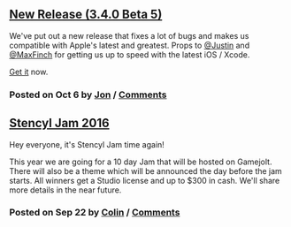 ## [New Release (3.4.0 Beta 5)](http://community.stencyl.com/index.php/topic,49454.0.html)

We've put out a new release that fixes a lot of bugs and makes us compatible with Apple's latest and greatest. Props to [@Justin](http://www.stencyl.com/users/index/21) and [@MaxFinch](http://www.stencyl.com/users/index/56065) for getting us up to speed with the latest iOS / Xcode.

[Get it](http://www.stencyl.com/download/) now.

### Posted on Oct 6 by [Jon](http://www.stencyl.com/users/index/2) / [Comments](http://community.stencyl.com/index.php/topic,49454.0.html)


## [Stencyl Jam 2016](http://community.stencyl.com/index.php/topic,49229.0.html)

Hey everyone, it's Stencyl Jam time again! 

This year we are going for a 10 day Jam that will be hosted on Gamejolt. There will also be a theme which will be announced the day before the jam starts. All winners get a Studio license and up to $300 in cash. We'll share more details in the near future.

### Posted on Sep 22 by [Colin](http://www.stencyl.com/users/index/147284) / [Comments](http://community.stencyl.com/index.php/topic,49229.0.html)
